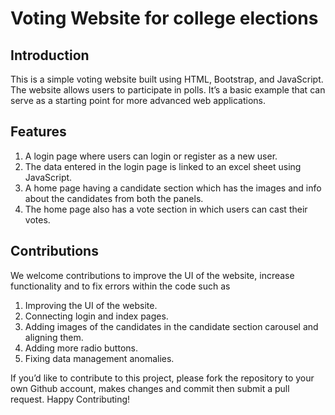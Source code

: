 # Voting Website for college elections

## Introduction

This is a simple voting website built using HTML, Bootstrap, and
JavaScript. The website allows users to participate in polls. It’s a
basic example that can serve as a starting point for more advanced web
applications.

## Features

1. A login page where users can login or register as a new user. 
2. The data entered in the login page is linked to an excel sheet using
   JavaScript.
3. A home page having a candidate section which has the
   images and info about the candidates from both the panels.
4. The home page also has a vote section in which users can cast their votes.

## Contributions

We welcome contributions to improve the UI of the website, increase
functionality and to fix errors within the code such as

1. Improving the UI of the website.
2. Connecting login and index pages.
3. Adding images of the candidates in the candidate section carousel and aligning them.
4. Adding more radio buttons.
5. Fixing data management anomalies.


If you’d like to contribute to this project, please fork the repository to your own
Github account, makes changes and commit then submit a pull request. Happy Contributing!
